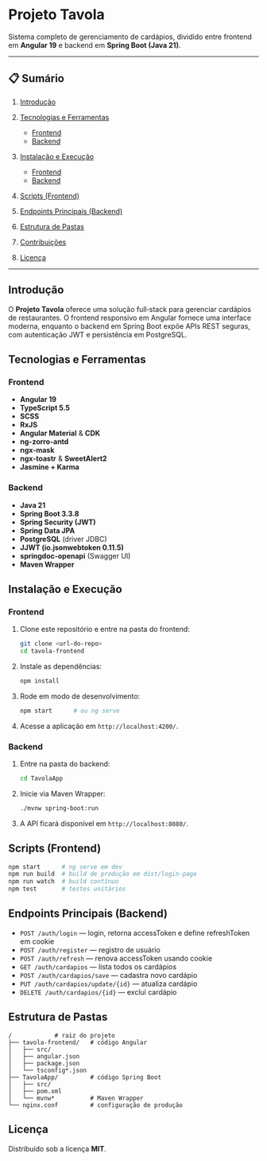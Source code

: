 # Projeto Tavola

Sistema completo de gerenciamento de cardápios, dividido entre frontend em **Angular 19** e backend em **Spring Boot (Java 21)**.

---

## 📋 Sumário

1. [Introdução](#Introdução)
2. [Tecnologias e Ferramentas](#tecnologias-e-ferramentas)

   * [Frontend](#frontend)
   * [Backend](#backend)
3. [Instalação e Execução](#instalacao-e-execucao)

   * [Frontend](#frontend-1)
   * [Backend](#backend-1)
4. [Scripts (Frontend)](#scripts-frontend)
5. [Endpoints Principais (Backend)](#endpoints-principais-backend)
6. [Estrutura de Pastas](#estrutura-de-pastas)
7. [Contribuições](#contribuicoes)
8. [Licença](#licenca)

---

## Introdução

O **Projeto Tavola** oferece uma solução full‑stack para gerenciar cardápios de restaurantes. O frontend responsivo em Angular fornece uma interface moderna, enquanto o backend em Spring Boot expõe APIs REST seguras, com autenticação JWT e persistência em PostgreSQL.

## Tecnologias e Ferramentas

### Frontend

* **Angular 19**
* **TypeScript 5.5**
* **SCSS**
* **RxJS**
* **Angular Material** & **CDK**
* **ng-zorro-antd**
* **ngx-mask**
* **ngx-toastr** & **SweetAlert2**
* **Jasmine + Karma**

### Backend

* **Java 21**
* **Spring Boot 3.3.8**
* **Spring Security (JWT)**
* **Spring Data JPA**
* **PostgreSQL** (driver JDBC)
* **JJWT (io.jsonwebtoken 0.11.5)**
* **springdoc-openapi** (Swagger UI)
* **Maven Wrapper**

## Instalação e Execução

### Frontend

1. Clone este repositório e entre na pasta do frontend:

   ```bash
   git clone <url-do-repo>
   cd tavola-frontend
   ```
2. Instale as dependências:

   ```bash
   npm install
   ```
3. Rode em modo de desenvolvimento:

   ```bash
   npm start      # ou ng serve
   ```
4. Acesse a aplicação em `http://localhost:4200/`.

### Backend

1. Entre na pasta do backend:

   ```bash
   cd TavolaApp
   ```
2. Inicie via Maven Wrapper:

   ```bash
   ./mvnw spring-boot:run
   ```
3. A API ficará disponível em `http://localhost:8080/`.

## Scripts (Frontend)

```bash
npm start      # ng serve em dev
npm run build  # build de produção em dist/login-page
npm run watch  # build contínuo
npm test       # testes unitários
```

## Endpoints Principais (Backend)

* `POST /auth/login` — login, retorna accessToken e define refreshToken em cookie
* `POST /auth/register` — registro de usuário
* `POST /auth/refresh` — renova accessToken usando cookie
* `GET /auth/cardapios` — lista todos os cardápios
* `POST /auth/cardapios/save` — cadastra novo cardápio
* `PUT /auth/cardapios/update/{id}` — atualiza cardápio
* `DELETE /auth/cardapios/{id}` — exclui cardápio

## Estrutura de Pastas

```
/            # raiz do projeto
├── tavola-frontend/   # código Angular
│   ├── src/
│   ├── angular.json
│   ├── package.json
│   └── tsconfig*.json
├── TavolaApp/         # código Spring Boot
│   ├── src/
│   ├── pom.xml
│   └── mvnw*          # Maven Wrapper
└── nginx.conf         # configuração de produção
```

## Licença

Distribuído sob a licença **MIT**.
